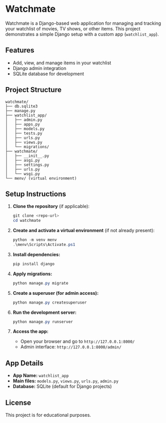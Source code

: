 # Watchmate

Watchmate is a Django-based web application for managing and tracking your watchlist of movies, TV shows, or other items. This project demonstrates a simple Django setup with a custom app (`watchlist_app`).

## Features
- Add, view, and manage items in your watchlist
- Django admin integration
- SQLite database for development

## Project Structure
```
watchmate/
├── db.sqlite3
├── manage.py
├── watchlist_app/
│   ├── admin.py
│   ├── apps.py
│   ├── models.py
│   ├── tests.py
│   ├── urls.py
│   ├── views.py
│   └── migrations/
├── watchmate/
│   ├── __init__.py
│   ├── asgi.py
│   ├── settings.py
│   ├── urls.py
│   └── wsgi.py
└── menv/ (virtual environment)
```

## Setup Instructions

1. **Clone the repository** (if applicable):
   ```powershell
   git clone <repo-url>
   cd watchmate
   ```

2. **Create and activate a virtual environment** (if not already present):
   ```powershell
   python -m venv menv
   .\menv\Scripts\Activate.ps1
   ```

3. **Install dependencies:**
   ```powershell
   pip install django
   ```

4. **Apply migrations:**
   ```powershell
   python manage.py migrate
   ```

5. **Create a superuser (for admin access):**
   ```powershell
   python manage.py createsuperuser
   ```

6. **Run the development server:**
   ```powershell
   python manage.py runserver
   ```

7. **Access the app:**
   - Open your browser and go to `http://127.0.0.1:8000/`
   - Admin interface: `http://127.0.0.1:8000/admin/`

## App Details
- **App Name:** `watchlist_app`
- **Main files:** `models.py`, `views.py`, `urls.py`, `admin.py`
- **Database:** SQLite (default for Django projects)

## License
This project is for educational purposes.
